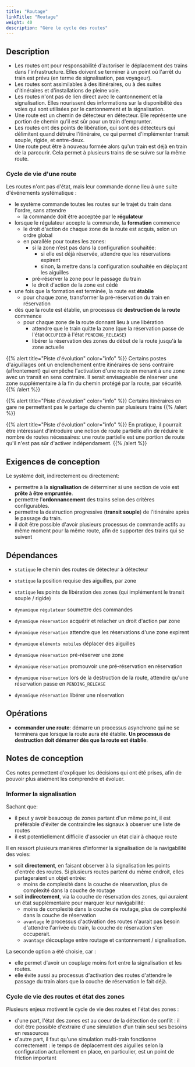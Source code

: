 ```yaml
---
title: "Routage"
linkTitle: "Routage"
weight: 40
description: "Gère le cycle des routes"
---
```


## Description

- Les routes ont pour responsabilité d'autoriser le déplacement des trains dans l'infrastructure. Elles doivent se terminer à un point où l'arrêt du train est prévu (en terme de signalisation, pas voyageur).
- Les routes sont assimilables à des itinéraires, ou à des suites d'itinéraires et d'installations de pleine voie.
- Les routes n'ont pas de lien direct avec le cantonnement et la signalisation. Elles nourissent des informations sur la disponibilité des voies qui sont utilisées par le cantonnement et la signalisation.
- Une route est un chemin de détecteur en détecteur. Elle représente une portion de chemin qu'il est sûr pour un train d'emprunter.
- Les routes ont des points de libération, qui sont des détecteurs qui délimitent quand détruire l'itinéraire, ce qui permet d'implémenter transit souple, rigide, et entre-deux.
- Une route peut être à nouveau formée alors qu'un train est déjà en train de la parcourir. Cela permet à plusieurs trains de se suivre sur la même route.

### Cycle de vie d'une route

Les routes n'ont pas d'état, mais leur commande donne lieu à une suite d'événements systématique :

- le système commande toutes les routes sur le trajet du train dans l'ordre, sans attendre
  - la commande doit être acceptée par le **régulateur**
- lorsque le régulateur accepte la commande, la **formation** commence
  - le droit d'action de chaque zone de la route est acquis, selon un ordre global
  - en parallèle pour toutes les zones:
    - si la zone n’est pas dans la configuration souhaitée:
      - si elle est déjà réservée, attendre que les réservations expirent
      - sinon, la mettre dans la configuration souhaitée en déplaçant les aiguilles
    - pré-réserver la zone pour le passage du train
    - le droit d'action de la zone est cédé
- une fois que la formation est terminée, la route est **établie**
  - pour chaque zone, transformer la pré-réservation du train en réservation
- dès que la route est établie, un processus de **destruction de la route** commence
  - pour chaque zone de la route donnant lieu à une libération
    - attendre que le train quitte la zone (que la réservation passe de l'état `OCCUPIED` à l'état `PENDING_RELEASE`)
    - libérer la réservation des zones du début de la route jusqu'à la zone actuelle

{{% alert title="Piste d'évolution" color="info" %}}
Certains postes d'aiguillages ont un enclenchement entre itinéraires de sens contraire (affrontement) qui empêche l'activation d'une route en menant à une zone avec un transit en sens contraire. Il serait envisageable de réserver une zone supplémentaire à la fin du chemin protégé par la route, par sécurité.
{{% /alert %}}

{{% alert title="Piste d'évolution" color="info" %}}
Certains itinéraires en gare ne permettent pas le partage du chemin par plusieurs trains
{{% /alert %}}

{{% alert title="Piste d'évolution" color="info" %}}
En pratique, il pourrait être intéressant d'introduire une notion de route partielle afin de réduire le nombre de routes nécessaires: une route partielle est une portion de route qu'il n'est pas sûr d'activer indépendament.
{{% /alert %}}

## Exigences de conception

Le système doit, indirectement ou directement:

- permettre à la **signalisation** de déterminer si une section de voie est **prête à être empruntée**.
- permettre l'**ordonnancement** des trains selon des critères configurables.
- permettre la destruction progressive (**transit souple**) de l'itinéraire après le passage du train.
- il doit être possible d'avoir plusieurs processus de commande actifs au même moment pour la même route, afin de supporter des trains qui se suivent

## Dépendances

- `statique` le chemin des routes de détecteur à détecteur
- `statique` la position requise des aiguilles, par zone
- `statique` les points de libération des zones (qui implémentent le transit souple / rigide)

- `dynamique` `régulateur` soumettre des commandes
- `dynamique` `réservation` acquérir et relacher un droit d'action par zone
- `dynamique` `réservation` attendre que les réservations d'une zone expirent
- `dynamique` `éléments mobiles` déplacer des aiguilles
- `dynamique` `réservation` pré-réserver une zone
- `dynamique` `réservation` promouvoir une pré-réservation en réservation
- `dynamique` `réservation` lors de la destruction de la route, attendre qu'une réservation passe en `PENDING_RELEASE`
- `dynamique` `réservation` libérer une réservation


## Opérations

- **commander une route**: démarre un processus asynchrone qui ne se terminera que lorsque la route aura été établie. **Un processus de destruction doit démarrer dès que la route est établie**.

## Notes de conception

Ces notes permettent d'expliquer les décisions qui ont été prises, afin de pouvoir plus aisément les comprendre et évoluer.

### Informer la signalisation

Sachant que:
- il peut y avoir beaucoup de zones partant d'un même point, il est préférable d'éviter de contraindre les signaux à observer une liste de routes
- il est potentiellement difficile d'associer un état clair à chaque route

Il en ressort plusieurs manières d'informer la signalisation de la navigabilité des voies:
- soit **directement**, en faisant observer à la signalisation les points d'entrée des routes. Si plusieurs routes partent du même endroit, elles partageraient un objet entrée:
  - moins de complexité dans la couche de réservation, plus de complexité dans la couche de routage
- soit **indirectement**, via la couche de réservation des zones, qui auraient un état supplémentaire pour marquer leur navigabilité:
  - moins de complexité dans la couche de routage, plus de complexité dans la couche de réservation
  - `avantage` le processus d'activation des routes n'aurait pas besoin d'attendre l'arrivée du train, la couche de réservation s'en occuperait.
  - `avantage` découplage entre routage et cantonnement / signalisation.

La seconde option a été choisie, car :
 - elle permet d'avoir un couplage moins fort entre la signalisation et les routes.
 - elle évite aussi au processus d'activation des routes d'attendre le passage du train alors que la couche de réservation le fait déjà.

### Cycle de vie des routes et état des zones

Plusieurs enjeux motivent le cycle de vie des routes et l'état des zones :
 - d'une part, l'état des zones est au coeur de la détection de conflit : il doit être possible d'extraire d'une simulation d'un train seul ses besoins en ressources
 - d'autre part, il faut qu'une simulation multi-train fonctionne correctement : le temps de déplacement des aiguilles selon la configuration actuellement en place, en particulier, est un point de friction important

